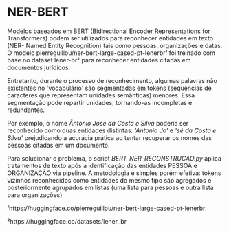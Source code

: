 # NER-BERT
Modelos baseados em BERT (Bidirectional Encoder Representations for Transformers) podem ser utilizados para reconhecer entidades em texto (NER- Named Entity Recognition) tais como pessoas, organizações e datas. O modelo pierreguillou/ner-bert-large-cased-pt-lenerbr¹ foi treinado com base no dataset lener-br² para reconhecer entidades citadas em documentos jurídicos.

Entretanto, durante o processo de reconhecimento, algumas palavras não existentes no 'vocabulário' são segmentadas em tokens (sequências de caracteres que representam unidades semânticas) menores. Essa segmentação pode repartir unidades, tornando-as incompletas e redundantes. 

Por exemplo, o nome _Ântonio José da Costa e Silva_ poderia ser reconhecido como duas entidades distintas: _'Antonio Jo'_ e _'sé da Costa e Silva'_ prejudicando a acurácia prática ao tentar recuperar os nomes das pessoas citadas em um documento.

Para solucionar o problema, o script _BERT_NER_RECONSTRUCAO.py_ aplica tratamentos de texto após a identificação das entidades PESSOA e ORGANIZAÇÃO via pipeline. A metodologia é simples porém efetiva: tokens vizinhos reconhecidos como entidades do mesmo tipo são agregados e posteriormente agrupados em listas (uma lista para pessoas e outra lista para organizações)

¹https://huggingface.co/pierreguillou/ner-bert-large-cased-pt-lenerbr

²https://huggingface.co/datasets/lener_br
